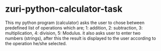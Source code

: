# zuri-python-calculator-task
This my python program (calculator) asks the user to chose between predefined list of operations which are;
1: addition, 2: subtraction, 3: multiplication, 4: division, 5: Modulus.
it also asks user to enter two numbers (strings), after this the result is displayed to the user according to the operation he/she selected.
